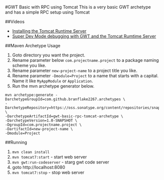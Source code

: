 #GWT Basic with RPC using Tomcat
This is a very basic GWT archetype and has a simple RPC setup using Tomcat

##Videos

* [Installing the Tomcat Runtime Server](https://www.youtube.com/watch?v=6w87lVYT-MM&list=PLBbgqtDgdc_THrws_LhHs84ARxy7pUhkv)
* [Super Dev Mode debugging with GWT and the Tomcat Rumtime Server](https://www.youtube.com/watch?v=w9270Yqt-5I&list=PLBbgqtDgdc_THrws_LhHs84ARxy7pUhkv&index=2)

##Maven Archetype Usage

1. Goto directory you want the project.
2. Rename parameter below `com.projectname.project` to a package naming scheme you like.
3. Rename parameter `new-project-name` to a project title you like.
4. Rename parameter `-Dmodule=Project` to a name that starts with a capital. Name it like `MyAppModule` or `Application`.
5. Run the mvn archetype generator below.


```
mvn archetype:generate -DarchetypeGroupId=com.github.branflake2267.archetypes \
-DarchetypeRepository=https://oss.sonatype.org/content/repositories/snapshots \
-DarchetypeArtifactId=gwt-basic-rpc-tomcat-archetype \
-DarchetypeVersion=1.0-SNAPSHOT \
-DgroupId=com.projectname.project \
-DartifactId=new-project-name \
-Dmodule=Project
```

##Running
1. `mvn clean install`
2. `mvn tomcat7:start` - start web server
3. `mvn gwt:run-codeserver` - starg gwt code server
4. goto http://localhost:8080 
5. `mvn tomcat7:stop` - stop web server
